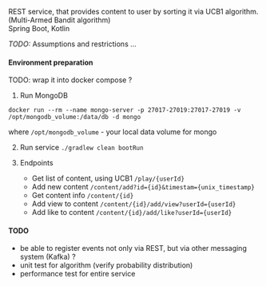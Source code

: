 REST service, that provides content to user by sorting it via UCB1 algorithm. (Multi-Armed Bandit algorithm)  
Spring Boot, Kotlin

*TODO:* Assumptions and restrictions ...

#### Environment preparation

TODO: wrap it into docker compose ?

1) Run MongoDB

```
docker run --rm --name mongo-server -p 27017-27019:27017-27019 -v /opt/mongodb_volume:/data/db -d mongo
```  

where `/opt/mongodb_volume` - your local data volume for mongo

2) Run service
   ```./gradlew clean bootRun```

3) Endpoints
   - Get list of content, using UCB1 `/play/{userId}`
   - Add new content `/content/add?id={id}&timestam={unix_timestamp}`
   - Get content info `/content/{id}`
   - Add view to content `/content/{id}/add/view?userId={userId}`
   - Add like to content `/content/{id}/add/like?userId={userId}`

#### TODO

- be able to register events not only via REST, but via other messaging system (Kafka) ?
- unit test for algorithm (verify probability distribution)
- performance test for entire service

